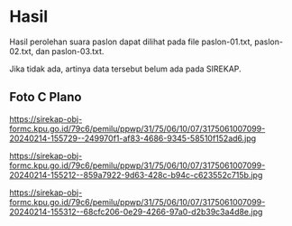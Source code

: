 # Hasil

Hasil perolehan suara paslon dapat dilihat pada file paslon-01.txt, paslon-02.txt, dan paslon-03.txt.

Jika tidak ada, artinya data tersebut belum ada pada SIREKAP.

## Foto C Plano

https://sirekap-obj-formc.kpu.go.id/79c6/pemilu/ppwp/31/75/06/10/07/3175061007099-20240214-155729--249970f1-af83-4686-9345-58510f152ad6.jpg

https://sirekap-obj-formc.kpu.go.id/79c6/pemilu/ppwp/31/75/06/10/07/3175061007099-20240214-155212--859a7922-9d63-428c-b94c-c623552c715b.jpg

https://sirekap-obj-formc.kpu.go.id/79c6/pemilu/ppwp/31/75/06/10/07/3175061007099-20240214-155312--68cfc206-0e29-4266-97a0-d2b39c3a4d8e.jpg
